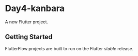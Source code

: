 # Day4-kanbara

A new Flutter project.

## Getting Started

FlutterFlow projects are built to run on the Flutter _stable_ release.
